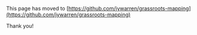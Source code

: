This page has moved to [https://github.com/jywarren/grassroots-mapping](https://github.com/jywarren/grassroots-mapping)

Thank you!
